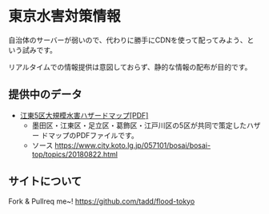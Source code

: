 東京水害対策情報
=============

自治体のサーバーが弱いので、代わりに勝手にCDNを使って配ってみよう、という試みです。

リアルタイムでの情報提供は意図しておらず、静的な情報の配布が目的です。

## 提供中のデータ

* [江東5区大規模水害ハザードマップ[PDF]](./haza-do.pdf)
    * 墨田区・江東区・足立区・葛飾区・江戸川区の5区が共同で策定したハザー
      ドマップのPDFファイルです。
    * ソース https://www.city.koto.lg.jp/057101/bosai/bosai-top/topics/20180822.html

## サイトについて

Fork & Pullreq me~! https://github.com/tadd/flood-tokyo
